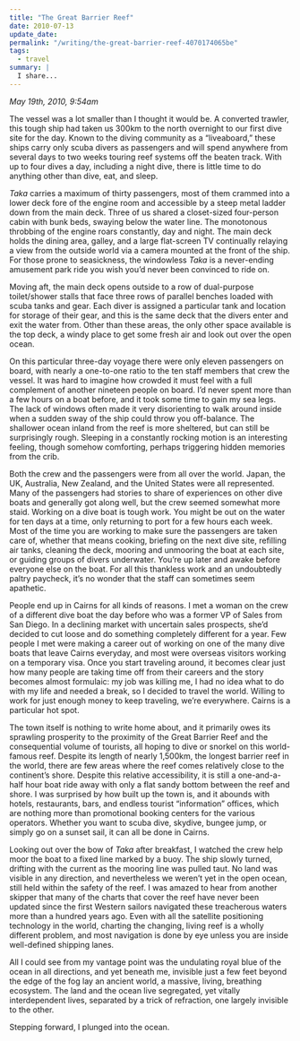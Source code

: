 ```yaml
---
title: "The Great Barrier Reef"
date: 2010-07-13
update_date: 
permalink: "/writing/the-great-barrier-reef-4070174065be"
tags:
  - travel
summary: |
  I share...
---
```


_May 19th, 2010, 9:54am_

The vessel was a lot smaller than I thought it would be. A converted trawler, this tough ship had taken us 300km to the north overnight to our first dive site for the day. Known to the diving community as a “liveaboard,” these ships carry only scuba divers as passengers and will spend anywhere from several days to two weeks touring reef systems off the beaten track. With up to four dives a day, including a night dive, there is little time to do anything other than dive, eat, and sleep.

_Taka_ carries a maximum of thirty passengers, most of them crammed into a lower deck fore of the engine room and accessible by a steep metal ladder down from the main deck. Three of us shared a closet-sized four-person cabin with bunk beds, swaying below the water line. The monotonous throbbing of the engine roars constantly, day and night. The main deck holds the dining area, galley, and a large flat-screen TV continually relaying a view from the outside world via a camera mounted at the front of the ship. For those prone to seasickness, the windowless _Taka_ is a never-ending amusement park ride you wish you’d never been convinced to ride on.

Moving aft, the main deck opens outside to a row of dual-purpose toilet/shower stalls that face three rows of parallel benches loaded with scuba tanks and gear. Each diver is assigned a particular tank and location for storage of their gear, and this is the same deck that the divers enter and exit the water from. Other than these areas, the only other space available is the top deck, a windy place to get some fresh air and look out over the open ocean.

On this particular three-day voyage there were only eleven passengers on board, with nearly a one-to-one ratio to the ten staff members that crew the vessel. It was hard to imagine how crowded it must feel with a full complement of another nineteen people on board. I’d never spent more than a few hours on a boat before, and it took some time to gain my sea legs. The lack of windows often made it very disorienting to walk around inside when a sudden sway of the ship could throw you off-balance. The shallower ocean inland from the reef is more sheltered, but can still be surprisingly rough. Sleeping in a constantly rocking motion is an interesting feeling, though somehow comforting, perhaps triggering hidden memories from the crib.

Both the crew and the passengers were from all over the world. Japan, the UK, Australia, New Zealand, and the United States were all represented. Many of the passengers had stories to share of experiences on other dive boats and generally got along well, but the crew seemed somewhat more staid. Working on a dive boat is tough work. You might be out on the water for ten days at a time, only returning to port for a few hours each week. Most of the time you are working to make sure the passengers are taken care of, whether that means cooking, briefing on the next dive site, refilling air tanks, cleaning the deck, mooring and unmooring the boat at each site, or guiding groups of divers underwater. You’re up later and awake before everyone else on the boat. For all this thankless work and an undoubtedly paltry paycheck, it’s no wonder that the staff can sometimes seem apathetic.

People end up in Cairns for all kinds of reasons. I met a woman on the crew of a different dive boat the day before who was a former VP of Sales from San Diego. In a declining market with uncertain sales prospects, she’d decided to cut loose and do something completely different for a year. Few people I met were making a career out of working on one of the many dive boats that leave Cairns everyday, and most were overseas visitors working on a temporary visa. Once you start traveling around, it becomes clear just how many people are taking time off from their careers and the story becomes almost formulaic: my job was killing me, I had no idea what to do with my life and needed a break, so I decided to travel the world. Willing to work for just enough money to keep traveling, we’re everywhere. Cairns is a particular hot spot.

The town itself is nothing to write home about, and it primarily owes its sprawling prosperity to the proximity of the Great Barrier Reef and the consequential volume of tourists, all hoping to dive or snorkel on this world-famous reef. Despite its length of nearly 1,500km, the longest barrier reef in the world, there are few areas where the reef comes relatively close to the continent’s shore. Despite this relative accessibility, it is still a one-and-a-half hour boat ride away with only a flat sandy bottom between the reef and shore. I was surprised by how built up the town is, and it abounds with hotels, restaurants, bars, and endless tourist “information” offices, which are nothing more than promotional booking centers for the various operators. Whether you want to scuba dive, skydive, bungee jump, or simply go on a sunset sail, it can all be done in Cairns.

Looking out over the bow of _Taka_ after breakfast, I watched the crew help moor the boat to a fixed line marked by a buoy. The ship slowly turned, drifting with the current as the mooring line was pulled taut. No land was visible in any direction, and nevertheless we weren’t yet in the open ocean, still held within the safety of the reef. I was amazed to hear from another skipper that many of the charts that cover the reef have never been updated since the first Western sailors navigated these treacherous waters more than a hundred years ago. Even with all the satellite positioning technology in the world, charting the changing, living reef is a wholly different problem, and most navigation is done by eye unless you are inside well-defined shipping lanes.

All I could see from my vantage point was the undulating royal blue of the ocean in all directions, and yet beneath me, invisible just a few feet beyond the edge of the fog lay an ancient world, a massive, living, breathing ecosystem. The land and the ocean live segregated, yet vitally interdependent lives, separated by a trick of refraction, one largely invisible to the other.

Stepping forward, I plunged into the ocean.
